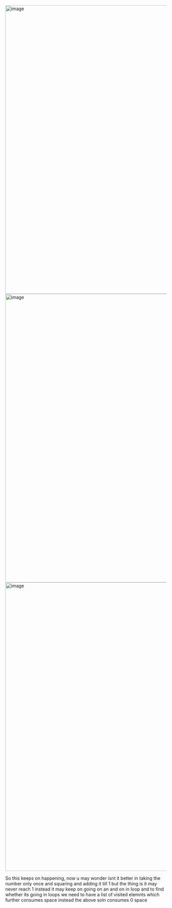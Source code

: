 
<img width="900" alt="image" src="https://github.com/user-attachments/assets/0658fce5-9157-46f9-8a77-e63a112dec63" />

<img width="900" alt="image" src="https://github.com/user-attachments/assets/f59a015f-502f-4c48-8fb5-ef69307467c8" />


<img width="900" alt="image" src="https://github.com/user-attachments/assets/12923c9a-b57b-4437-b059-6f6d4e199bd5" />

So this keeps on happening, now u may wonder isnt it better in taking the number only once and squaring and adding it till 1 but the thing is it may never reach 1 instead it may keep on going on an and on in loop and to find whether its going in loops we need to have a list of visited elemnts which further consumes space
instead the above soln consumes 0 space
